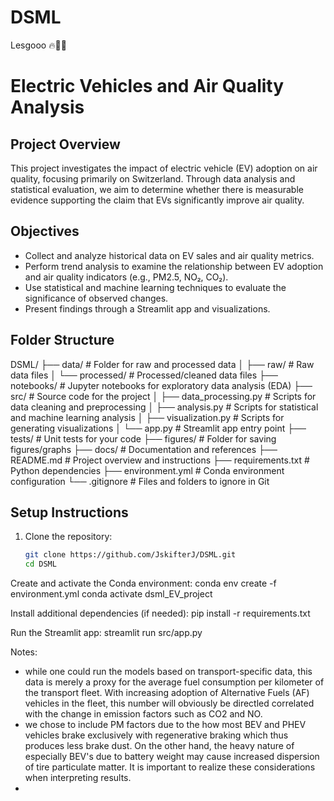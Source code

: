 # DSML
Lesgooo 🔥🚀🚀


# Electric Vehicles and Air Quality Analysis

## Project Overview
This project investigates the impact of electric vehicle (EV) adoption on air quality, focusing primarily on Switzerland. Through data analysis and statistical evaluation, we aim to determine whether there is measurable evidence supporting the claim that EVs significantly improve air quality.

## Objectives
- Collect and analyze historical data on EV sales and air quality metrics.
- Perform trend analysis to examine the relationship between EV adoption and air quality indicators (e.g., PM2.5, NO₂, CO₂).
- Use statistical and machine learning techniques to evaluate the significance of observed changes.
- Present findings through a Streamlit app and visualizations.

## Folder Structure
DSML/
├── data/                     # Folder for raw and processed data
│   ├── raw/                  # Raw data files
│   └── processed/            # Processed/cleaned data files
├── notebooks/                # Jupyter notebooks for exploratory data analysis (EDA)
├── src/                      # Source code for the project
│   ├── data_processing.py    # Scripts for data cleaning and preprocessing
│   ├── analysis.py           # Scripts for statistical and machine learning analysis
│   ├── visualization.py      # Scripts for generating visualizations
│   └── app.py                # Streamlit app entry point
├── tests/                    # Unit tests for your code
├── figures/                  # Folder for saving figures/graphs
├── docs/                     # Documentation and references
├── README.md                 # Project overview and instructions
├── requirements.txt          # Python dependencies
├── environment.yml           # Conda environment configuration
└── .gitignore                # Files and folders to ignore in Git

## Setup Instructions
1. Clone the repository:
   ```bash
   git clone https://github.com/JskifterJ/DSML.git
   cd DSML

Create and activate the Conda environment:
conda env create -f environment.yml
conda activate dsml_EV_project

Install additional dependencies (if needed):
pip install -r requirements.txt

Run the Streamlit app:
streamlit run src/app.py

Notes: 
- while one could run the models based on transport-specific data, this data is merely a proxy for the average fuel consumption per kilometer of the transport fleet. With increasing adoption of Alternative Fuels (AF) vehicles in the fleet, this number will obviously be directled correlated with the change in emission factors such as CO2 and NO.
- we chose to include PM factors due to the how most BEV and PHEV vehicles brake exclusively with regenerative braking which thus produces less brake dust. On the other hand, the heavy nature of especially BEV's due to battery weight may cause increased dispersion of tire particulate matter. It is important to realize these considerations when interpreting results.
- 